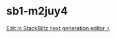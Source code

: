 # sb1-m2juy4

[Edit in StackBlitz next generation editor ⚡️](https://stackblitz.com/~/github.com/mabelloveco/sb1-m2juy4)
